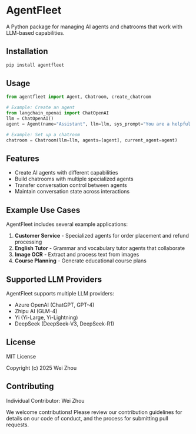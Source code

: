 # AgentFleet

A Python package for managing AI agents and chatrooms that work with LLM-based capabilities.

## Installation

```bash
pip install agentfleet
```

## Usage

```python
from agentfleet import Agent, Chatroom, create_chatroom

# Example: Create an agent
from langchain_openai import ChatOpenAI
llm = ChatOpenAI()
agent = Agent(name="Assistant", llm=llm, sys_prompt="You are a helpful assistant")

# Example: Set up a chatroom
chatroom = Chatroom(llm=llm, agents=[agent], current_agent=agent)
```

## Features

- Create AI agents with different capabilities
- Build chatrooms with multiple specialized agents
- Transfer conversation control between agents
- Maintain conversation state across interactions

## Example Use Cases

AgentFleet includes several example applications:

1. **Customer Service** - Specialized agents for order placement and refund processing
2. **English Tutor** - Grammar and vocabulary tutor agents that collaborate
3. **Image OCR** - Extract and process text from images
4. **Course Planning** - Generate educational course plans

## Supported LLM Providers

AgentFleet supports multiple LLM providers:

- Azure OpenAI (ChatGPT, GPT-4)
- Zhipu AI (GLM-4)
- Yi (Yi-Large, Yi-Lightning)
- DeepSeek (DeepSeek-V3, DeepSeek-R1)

## License

MIT License

Copyright (c) 2025 Wei Zhou

## Contributing

Individual Contributor: Wei Zhou

We welcome contributions! Please review our contribution guidelines for details on our code of conduct, and the process for submitting pull requests.
